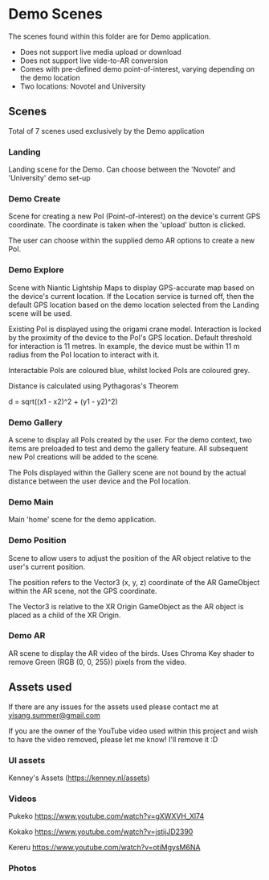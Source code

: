 # Demo Scenes

The scenes found within this folder are for Demo application.
- Does not support live media upload or download
- Does not support live vide-to-AR conversion
- Comes with pre-defined demo point-of-interest, varying depending on the demo location
- Two locations: Novotel and University

## Scenes

Total of 7 scenes used exclusively by the Demo application

### Landing

Landing scene for the Demo. Can choose between the 'Novotel' and 'University' demo set-up

### Demo Create

Scene for creating a new PoI (Point-of-interest) on the device's current GPS coordinate. The coordinate is taken when the 'upload' button is clicked.

The user can choose within the supplied demo AR options to create a new PoI.

### Demo Explore

Scene with Niantic Lightship Maps to display GPS-accurate map based on the device's current location. If the Location service is turned off, then the default GPS location based on the demo location selected from the Landing scene will be used.

Existing PoI is displayed using the origami crane model. Interaction is locked by the proximity of the device to the PoI's GPS location. Default threshold for interaction is 11 metres. In example, the device must be within 11 m radius from the PoI location to interact with it.

Interactable PoIs are coloured blue, whilst locked PoIs are coloured grey.

Distance is calculated using Pythagoras's Theorem 

d = sqrt((x1 - x2)^2 + (y1 - y2)^2)

### Demo Gallery

A scene to display all PoIs created by the user.
For the demo context, two items are preloaded to test and demo the gallery feature.
All subsequent new PoI creations will be added to the scene.

The PoIs displayed within the Gallery scene are not bound by the actual distance between the user device and the PoI location. 

### Demo Main

Main 'home' scene for the demo application.

### Demo Position

Scene to allow users to adjust the position of the AR object relative to the user's current position.

The position refers to the Vector3 (x, y, z) coordinate of the AR GameObject within the AR scene, not the GPS coordinate.

The Vector3 is relative to the XR Origin GameObject as the AR object is placed as a child of the XR Origin.

### Demo AR

AR scene to display the AR video of the birds.
Uses Chroma Key shader to remove Green (RGB (0, 0, 255)) pixels from the video. 

## Assets used

If there are any issues for the assets used please contact me at yisang.summer@gmail.com

If you are the owner of the YouTube video used within this project and wish to have the video removed, please let me know! I'll remove it :D

### UI assets

Kenney's Assets (https://kenney.nl/assets)

### Videos

Pukeko
https://www.youtube.com/watch?v=gXWXVH_Xl74


Kokako https://www.youtube.com/watch?v=jstijJD2390


Kereru https://www.youtube.com/watch?v=otiMgysM6NA


### Photos